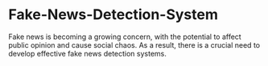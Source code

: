 # Fake-News-Detection-System
Fake news is becoming a growing concern,  with the potential to affect public opinion and cause social  chaos. As a result, there is a crucial need to develop effective  fake news detection systems.
